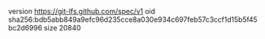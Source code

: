 version https://git-lfs.github.com/spec/v1
oid sha256:bdb5abb849a9efc96d235cce8a030e934c697feb57c3ccf1d15b5f45bc2d6996
size 20840
